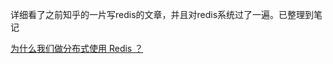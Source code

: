 详细看了之前知乎的一片写redis的文章，并且对redis系统过了一遍。已整理到笔记

[为什么我们做分布式使用 Redis ？](https://zhuanlan.zhihu.com/p/50392209)

